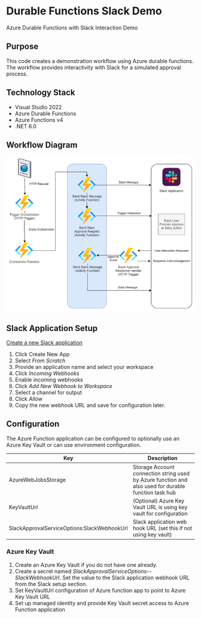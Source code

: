 # Durable Functions Slack Demo

Azure Durable Functions with Slack Interaction Demo

## Purpose

This code creates a demonstration workflow using Azure durable functions. The workflow provides interactivity with Slack for a simulated approval process.

## Technology Stack

* Visual Studio 2022
* Azure Durable Functions
* Azure Functions v4
* .NET 6.0

## Workflow Diagram

![Workflow Diagram](docs/images/DurableFunctionsSlackDemo.drawio.png)

## Slack Application Setup

[Create a new Slack application](https://api.slack.com/apps/)

1. Click Create New App
1. Select *From Scratch*
1. Provide an application name and select your workspace
1. Click *Incoming Webhooks*
1. Enable incoming webhooks
1. Click *Add New Webhook to Workspace*
1. Select a channel for output
1. Click *Allow*
1. Copy the new webhook URL and save for configuration later.

## Configuration

The Azure Function application can be configured to optionally use an Azure Key Vault or can use environment configuration.

|Key|Description|
|---|-----------|
|AzureWebJobsStorage|Storage Account connection string used by Azure function and also used for durable function task hub|
|KeyVaultUrl|(Optional) Azure Key Vault URL is using key vault for configuration|
|SlackApprovalServiceOptions:SlackWebhookUrl|Slack application web hook URL (set this if not using key vault)|

### Azure Key Vault

1. Create an Azure Key Vault if you do not have one already.
1. Create a secret named *SlackApprovalServiceOptions--SlackWebhookUrl*. Set the value to the Slack application webhook URL from the Slack setup section.
1. Set KeyVaultUrl configuration of Azure function app to point to Azure Key Vault URL
1. Set up managed identity and provide Key Vault secret access to Azure Function application
